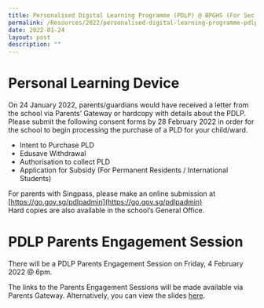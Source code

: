 ```yaml
---
title: Personalised Digital Learning Programme (PDLP) @ BPGHS (For Sec 1s)
permalink: /Resources/2022/personalised-digital-learning-programme-pdlp-at-bpghs-for-sec-1s
date: 2022-01-24
layout: post
description: ""
---
```

# Personal Learning Device

On 24 January 2022, parents/guardians would have received a letter from the school via Parents’ Gateway or hardcopy with details about the PDLP.
Please submit the following consent forms by 28 February 2022 in order for the school to begin processing the purchase of a PLD for your child/ward.
* Intent to Purchase PLD
* Edusave Withdrawal
* Authorisation to collect PLD
* Application for Subsidy (For Permanent Residents / International Students)

For parents with Singpass, please make an online submission at [https://go.gov.sg/pdlpadmin](https://go.gov.sg/pdlpadmin)
<br> Hard copies are also available in the school’s General Office.


# PDLP Parents Engagement Session

There will be a PDLP Parents Engagement Session on Friday, 4 February 2022 @ 6pm.
 
The links to the Parents Engagement Sessions will be made available via Parents Gateway.
Alternatively, you can view the slides [here](/files/Parent%20Engagement%20Deck%20for%20Sec%201%202022.pdf).